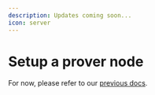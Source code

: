 ```yaml
---
description: Updates coming soon...
icon: server
---
```


# Setup a prover node

For now, please refer to our [previous docs](https://bonsol.sh/docs/how-to-guides/provision-a-bonsol-node).
